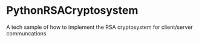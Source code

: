 # PythonRSACryptosystem
A tech sample of how to implement the RSA cryptosystem for client/server communcations

